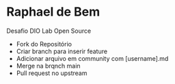 # Raphael de Bem

Desafio DIO Lab Open Source
- Fork do Repositório
- Criar branch para inserir feature
- Adicionar arquivo em community com [username].md
- Merge na brqnch main
- Pull request no upstream
